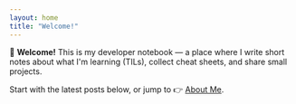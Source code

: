 ```yaml
---
layout: home
title: "Welcome!"
---
```


🌱 **Welcome!** This is my developer notebook — a place where I write short notes about what I'm learning (TILs), collect cheat sheets, and share small projects.

Start with the latest posts below, or jump to 👉 [About Me](/about/).
